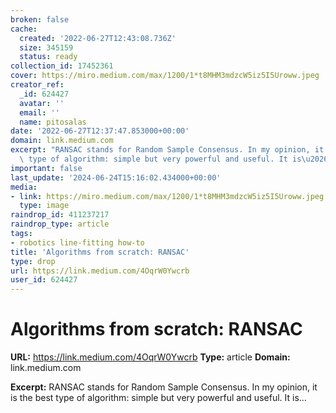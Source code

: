 ```yaml
---
broken: false
cache:
  created: '2022-06-27T12:43:08.736Z'
  size: 345159
  status: ready
collection_id: 17452361
cover: https://miro.medium.com/max/1200/1*t8MHM3mdzcW5iz5I5Uroww.jpeg
creator_ref:
  _id: 624427
  avatar: ''
  email: ''
  name: pitosalas
date: '2022-06-27T12:37:47.853000+00:00'
domain: link.medium.com
excerpt: "RANSAC stands for Random Sample Consensus. In my opinion, it is the best\
  \ type of algorithm: simple but very powerful and useful. It is\u2026"
important: false
last_update: '2024-06-24T15:16:02.434000+00:00'
media:
- link: https://miro.medium.com/max/1200/1*t8MHM3mdzcW5iz5I5Uroww.jpeg
  type: image
raindrop_id: 411237217
raindrop_type: article
tags:
- robotics line-fitting how-to
title: 'Algorithms from scratch: RANSAC'
type: drop
url: https://link.medium.com/4OqrW0Ywcrb
user_id: 624427
---
```


# Algorithms from scratch: RANSAC

**URL:** https://link.medium.com/4OqrW0Ywcrb
**Type:** article
**Domain:** link.medium.com

**Excerpt:** RANSAC stands for Random Sample Consensus. In my opinion, it is the best type of algorithm: simple but very powerful and useful. It is…
